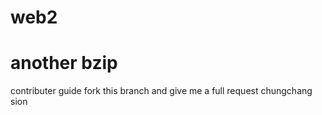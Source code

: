 # web2
another bzip
====
contributer guide
fork this branch and give me a full request 
chungchang
sion

